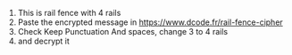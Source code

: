 1. This is rail fence with 4 rails
2. Paste the encrypted message in https://www.dcode.fr/rail-fence-cipher
3. Check Keep Punctuation And spaces, change 3 to 4 rails
4. and decrypt it
